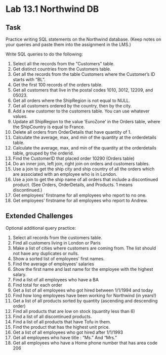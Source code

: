# Lab 13.1 Northwind DB
## Task 
Practice writing SQL statements on the Northwind database. (Keep notes on your queries and paste them into the assignment in the LMS.)

Write SQL queries to do the following:
1. Select all the records from the "Customers" table.
2. Get distinct countries from the Customers table.
3. Get all the records from the table Customers where the Customer’s ID starts with “BL”.
4. Get the first 100 records of the orders table.
5. Get all customers that live in the postal codes 1010, 3012, 12209, and 05023.
6. Get all orders where the ShipRegion is not equal to NULL.
7. Get all customers ordered by the country, then by the city.
8. Add a new customer to the customers table. You can use whatever values.
9. Update all ShipRegion to the value ‘EuroZone’ in the Orders table, where the ShipCountry is equal to France.
10. Delete all orders from OrderDetails that have quantity of 1.
11. Calculate the average, max, and min of the quantity at the orderdetails table.
12. Calculate the average, max, and min of the quantity at the orderdetails table, grouped by the orderid.
13. Find the CustomerID that placed order 10290 (Orders table)
14. Do an inner join, left join, right join on orders and customers tables.
15. Use a join to get the ship city and ship country of all the orders which are associated with an employee who is in London.
16. Use a join to get the ship name of all orders that include a discontinued product. (See Orders, OrderDetails, and Products. 1 means discontinued.)
17. Get employees’ firstname for all employees who report to no one.
18. Get employees’ firstname for all employees who report to Andrew.

## Extended Challenges
Optional additional query practice:
1. Select all records from the customers table.
2. Find all customers living in London or Paris
3. Make a list of cities where customers are coming from. The list should not have
any duplicates or nulls.
4. Show a sorted list of employees’ first names.
5. Find the average of employees’ salaries
6. Show the first name and last name for the employee with the highest salary.
7. Find a list of all employees who have a BA
8. Find total for each order
9. Get a list of all employees who got hired between 1/1/1994 and today
10. Find how long employees have been working for Northwind (in years!)
11. Get a list of all products sorted by quantity (ascending and descending order)
12. Find all products that are low on stock (quantity less than 6)
13. Find a list of all discontinued products.
14. Find a list of all products that have Tofu in them.
15. Find the product that has the highest unit price.
16. Get a list of all employees who got hired after 1/1/1993
17. Get all employees who have title : “Ms.” And “Mrs.”
18. Get all employees who have a Home phone number that has area code 206
